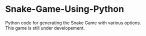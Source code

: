 # Snake-Game-Using-Python
Python code for generating the Snake Game with various options.<br>
This game is still under developement.
